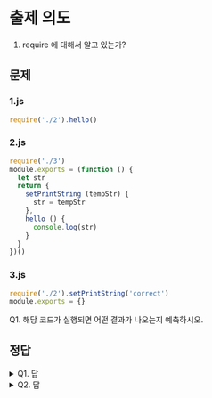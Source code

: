 # 출제 의도
1. require 에 대해서 알고 있는가?
## 문제
### 1.js
```javascript
require('./2').hello()
```
### 2.js
```javascript
require('./3')
module.exports = (function () {
  let str
  return {
    setPrintString (tempStr) {
      str = tempStr
    },
    hello () {
      console.log(str)
    }
  }
})()
```
### 3.js
```javascript
require('./2').setPrintString('correct')
module.exports = {}
```
Q1. 해당 코드가 실행되면 어떤 결과가 나오는지 예측하시오.
## 정답
<details><summary>Q1. 답</summary>
<pre>
에러가 납니다.
Q2. 1.js 만 수정하여 에러가 없게 해보시오.
</pre>
</details>

<details><summary>Q2. 답</summary>
<pre>
require('./2') 위에 require('./3') 를 추가하면 됩니다.
--- 이유 ---
1.js 에서는 require('./2') 를 실행하면서 캐싱합니다.
2.js 에서는 require('./3') 를 실행하면서 캐싱합니다.
그 결과 3.js 에서는 캐싱된 2.js 를 사용하기 때문에 아직 module.exports 가 되지 않은 상태입니다. (2.js 는 현재 require('./3') 를 실행중)
2.js 는 {} 와 같은 빈 값을 반환하고, 그렇기 때문에 hello function 을 찾지 못하게 되는겁니다.
--- 정답 설명 ---
3.js 를 2.js 를 불러오기 전에 실행하게 된다면, 1.js 에서는 이미 3.js 를 캐싱해서 실행하고 3.js 에서 2.js 를 불러오기 때문에 2.js 에서의 3.js 는 캐싱된 값을 사용하기 때문입니다.
--- 다른 정답 ---
3.js 에서의 require.cache 에 들어있는 2.js 를 삭제하면 됩니다.
</pre>
</details>
